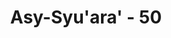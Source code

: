 ---
title: "Asy-Syu'ara' - 50"
no: 50
arabic_no: ٥٠
ayah: قَالُوْا لَا ضَيْرَ ۖاِنَّآ اِلٰى رَبِّنَا مُنْقَلِبُوْنَ ۚ  
translation: "Mereka berkata, “Tidak ada yang kami takutkan, karena kami akan kembali kepada Tuhan kami."
tafsir: "Ancaman Fir'aun yang cukup berat itu, tidak digubris sama sekali oleh para ahli sihir itu. Mereka bahkan berharap dapat merasakan ancaman itu karena bagi mereka semua orang yang hidup pada suatu waktu pasti mati, tidak ada daya upaya untuk mengelak daripadanya. Firman Allah:\n\nSetiap yang bernyawa akan merasakan mati. (al-Anbiya'/21: 35)\n\nDan firman-Nya:\n\nKatakanlah, \"Sesungguhnya kematian yang kamu lari dari padanya, ia pasti menemui kamu,\" (al-Jumu'ah/62: 8)\n\nMereka itu hanya memikirkan dua hal, sebagai penghibur hati mereka:\n\nPertama, mereka akan kembali kepada ajaran Tuhan semesta alam, Tuhan yang disembah Musa dan Harun dan mengikuti agama Nabi Musa a.s. Dengan demikian, mereka akan selamat dari azab akhirat yang amat pedih dan berkepanjangan, yang jauh lebih berat dibanding dengan siksaan yang diancamkan Fir'aun kepada mereka.\n\nKedua, mereka sangat mengharapkan agar Tuhan semesta alam mau mengampuni dosa mereka karena melakukan perbuatan sihir dan kekafiran. Merekalah yang pertama kali beriman kepada Tuhan yang disembah Musa, dari sekian banyak orang yang turut menyaksikan adu kekuatan itu."
---